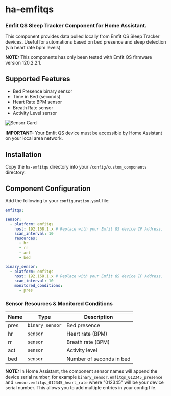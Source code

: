 # ha-emfitqs

### Emfit QS Sleep Tracker Component for Home Assistant.

This component provides data pulled locally from Emfit QS Sleep Tracker devices. Useful for automations based on bed presence and sleep detection (via heart rate bpm levels)

**NOTE:** This components has only been tested with Emfit QS firmware version 120.2.2.1.

## Supported Features
* Bed Presence binary sensor
* Time in Bed (seconds)
* Heart Rate BPM sensor
* Breath Rate sensor
* Activity Level sensor

![Sensor Card](https://i.imgur.com/UcDtBqY.png)

**IMPORTANT:** Your Emfit QS device must be accessible by Home Assistant on your local area network.

## Installation

Copy the `ha-emfitqs` directory into your `/config/custom_components` directory.

## Component Configuration

Add the following to your `configuration.yaml` file:

```yaml
emfitqs:

sensor:
  - platform: emfitqs
    host: 192.168.1.x # Replace with your Emfit QS device IP Address.
    scan_interval: 10
    resources:
      - hr
      - rr
      - act
      - bed

binary_sensor:
  - platform: emfitqs
    host: 192.168.1.x # Replace with your Emfit QS device IP Address.
    scan_interval: 10
    monitored_conditions:
      - pres
```

### Sensor Resources & Monitored Conditions

| Name  | Type | Description |
| ----- | ---- | ----------- |
| pres | `binary_sensor` | Bed presence |
| hr | `sensor` | Heart rate (BPM) |
| rr | `sensor` | Breath rate (BPM) |
| act | `sensor` | Activity level |
| bed | `sensor` | Number of seconds in bed |


**NOTE:** In Home Assistant, the component sensor names will append the device serial number, for example `binary_sensor.emfitqs_012345_presence` and `sensor.emfitqs_012345_heart_rate` where "012345" will be your device serial number. This allows you to add multiple entries in your config file.
